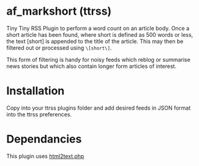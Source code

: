# af_markshort (ttrss)

Tiny Tiny RSS Plugin to perform a word count on an article body. Once a short article has been found, where short is defined as 500 words or less, the text [short] is appended to the title of the article. This may then be filtered out or processed using `\[short\]`.

This form of filtering is handy for noisy feeds which reblog or summarise news stories but which also contain longer form articles of interest.

# Installation

Copy into your ttrss plugins folder and add desired feeds in JSON format into the ttrss preferences.

# Dependancies

This plugin uses [html2text.php](http://journals.jevon.org/users/jevon-phd/entry/19818)